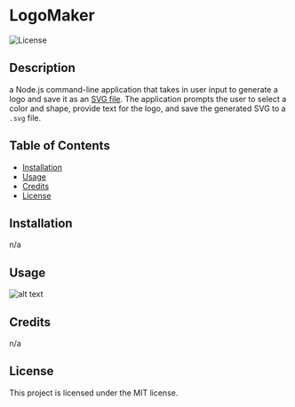 
# LogoMaker
![License](https://img.shields.io/badge/license-MIT-blue)

## Description
    
a Node.js command-line application that takes in user input to generate a logo and save it as an [SVG file](https://en.wikipedia.org/wiki/Scalable_Vector_Graphics). The application prompts the user to select a color and shape, provide text for the logo, and save the generated SVG to a `.svg` file.
    
## Table of Contents 

- [Installation](#installation)
- [Usage](#usage)
- [Credits](#credits)
- [License](#license)
    
## Installation
    
n/a
    
## Usage
    
![alt text](assets/images/screenshot.gif)
    
## Credits
    
n/a
    
## License

This project is licensed under the MIT license.
    
